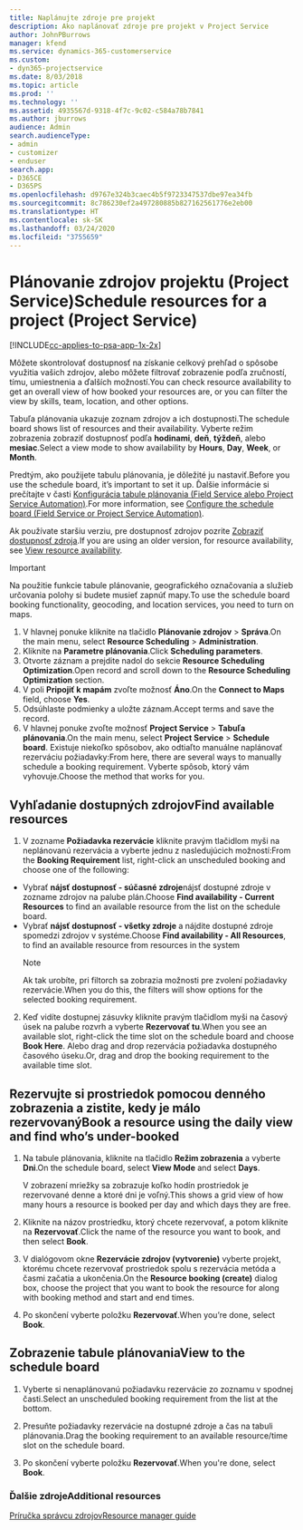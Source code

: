 ```yaml
---
title: Naplánujte zdroje pre projekt
description: Ako naplánovať zdroje pre projekt v Project Service
author: JohnPBurrows
manager: kfend
ms.service: dynamics-365-customerservice
ms.custom:
- dyn365-projectservice
ms.date: 8/03/2018
ms.topic: article
ms.prod: ''
ms.technology: ''
ms.assetid: 4935567d-9318-4f7c-9c02-c584a78b7841
ms.author: jburrows
audience: Admin
search.audienceType:
- admin
- customizer
- enduser
search.app:
- D365CE
- D365PS
ms.openlocfilehash: d9767e324b3caec4b5f9723347537dbe97ea34fb
ms.sourcegitcommit: 8c786230ef2a497280885b827162561776e2eb00
ms.translationtype: HT
ms.contentlocale: sk-SK
ms.lasthandoff: 03/24/2020
ms.locfileid: "3755659"
---
```

# <a name="schedule-resources-for-a-project-project-service"></a><span data-ttu-id="e94da-103">Plánovanie zdrojov projektu (Project Service)</span><span class="sxs-lookup"><span data-stu-id="e94da-103">Schedule resources for a project (Project Service)</span></span>

[!INCLUDE[cc-applies-to-psa-app-1x-2x](../includes/cc-applies-to-psa-app-1x-2x.md)]

<span data-ttu-id="e94da-104">Môžete skontrolovať dostupnosť na získanie celkový prehľad o spôsobe využitia vašich zdrojov, alebo môžete filtrovať zobrazenie podľa zručností, tímu, umiestnenia a ďalších možností.</span><span class="sxs-lookup"><span data-stu-id="e94da-104">You can check resource availability to get an overall view of how booked your resources are, or you can filter the view by skills, team, location, and other options.</span></span>  
  
<span data-ttu-id="e94da-105">Tabuľa plánovania ukazuje zoznam zdrojov a ich dostupnosti.</span><span class="sxs-lookup"><span data-stu-id="e94da-105">The schedule board shows list of resources and their availability.</span></span> <span data-ttu-id="e94da-106">Vyberte režim zobrazenia zobraziť dostupnosť podľa **hodinami**, **deň**, **týždeň**, alebo **mesiac**.</span><span class="sxs-lookup"><span data-stu-id="e94da-106">Select a view mode to show availability by **Hours**, **Day**, **Week**, or **Month**.</span></span>  
  
<span data-ttu-id="e94da-107">Predtým, ako použijete tabulu plánovania, je dôležité ju nastaviť.</span><span class="sxs-lookup"><span data-stu-id="e94da-107">Before you use the schedule board, it’s important to set it up.</span></span> <span data-ttu-id="e94da-108">Ďalšie informácie si prečítajte v časti [Konfigurácia tabule plánovania (Field Service alebo Project Service Automation)](../field-service/configure-schedule-board.md).</span><span class="sxs-lookup"><span data-stu-id="e94da-108">For more information, see [Configure the schedule board (Field Service or Project Service Automation)](../field-service/configure-schedule-board.md).</span></span>
  
<span data-ttu-id="e94da-109">Ak používate staršiu verziu, pre dostupnosť zdrojov pozrite [Zobraziť dostupnosť zdroja](../project-service/view-resource-availability.md).</span><span class="sxs-lookup"><span data-stu-id="e94da-109">If you are using an older version, for resource availability, see [View resource availability](../project-service/view-resource-availability.md).</span></span>  

> [!IMPORTANT]
>  <span data-ttu-id="e94da-110">Na použitie funkcie tabule plánovanie, geografického označovania a služieb určovania polohy si budete musieť zapnúť mapy.</span><span class="sxs-lookup"><span data-stu-id="e94da-110">To use the schedule board booking functionality, geocoding, and location services, you need to turn on maps.</span></span>  
> 
> 1. <span data-ttu-id="e94da-111">V hlavnej ponuke kliknite na tlačidlo **Plánovanie zdrojov** > **Správa**.</span><span class="sxs-lookup"><span data-stu-id="e94da-111">On the main menu, select **Resource Scheduling** > **Administration**.</span></span>  
> 2. <span data-ttu-id="e94da-112">Kliknite na **Parametre plánovania**.</span><span class="sxs-lookup"><span data-stu-id="e94da-112">Click **Scheduling parameters**.</span></span>  
> 3. <span data-ttu-id="e94da-113">Otvorte záznam a prejdite nadol do sekcie **Resource Scheduling Optimization**.</span><span class="sxs-lookup"><span data-stu-id="e94da-113">Open record and scroll down to the **Resource Scheduling Optimization** section.</span></span>  
> 4. <span data-ttu-id="e94da-114">V poli **Pripojiť k mapám** zvoľte možnosť **Áno**.</span><span class="sxs-lookup"><span data-stu-id="e94da-114">On the **Connect to Maps** field, choose **Yes**.</span></span>  
> 5. <span data-ttu-id="e94da-115">Odsúhlaste podmienky a uložte záznam.</span><span class="sxs-lookup"><span data-stu-id="e94da-115">Accept terms and save the record.</span></span>  
> 6. <span data-ttu-id="e94da-116">V hlavnej ponuke zvoľte možnosť **Project Service** > **Tabuľa plánovania**.</span><span class="sxs-lookup"><span data-stu-id="e94da-116">On the main menu, select **Project Service** > **Schedule board**.</span></span> <span data-ttu-id="e94da-117">Existuje niekoľko spôsobov, ako odtiaľto manuálne naplánovať rezerváciu požiadavky:</span><span class="sxs-lookup"><span data-stu-id="e94da-117">From here, there are several ways to manually schedule a booking requirement.</span></span> <span data-ttu-id="e94da-118">Vyberte spôsob, ktorý vám vyhovuje.</span><span class="sxs-lookup"><span data-stu-id="e94da-118">Choose the method that works for you.</span></span>
  
## <a name="find-available-resources"></a><span data-ttu-id="e94da-119">Vyhľadanie dostupných zdrojov</span><span class="sxs-lookup"><span data-stu-id="e94da-119">Find available resources</span></span>

1.  <span data-ttu-id="e94da-120">V zozname **Požiadavka rezervácie** kliknite pravým tlačidlom myši na neplánovanú rezervácia a vyberte jednu z nasledujúcich možností:</span><span class="sxs-lookup"><span data-stu-id="e94da-120">From the **Booking Requirement** list, right-click an unscheduled booking and choose one of the following:</span></span>  
  
- <span data-ttu-id="e94da-121">Vybrať **nájsť dostupnosť - súčasné zdroje**nájsť dostupné zdroje v zozname zdrojov na palube plán.</span><span class="sxs-lookup"><span data-stu-id="e94da-121">Choose **Find availability - Current Resources** to find an available resource from the list on the schedule board.</span></span>  
- <span data-ttu-id="e94da-122">Vybrať **nájsť dostupnosť - všetky zdroje** a nájdite dostupné zdroje spomedzi zdrojov v systéme.</span><span class="sxs-lookup"><span data-stu-id="e94da-122">Choose **Find availability - All Resources**, to find an available resource from resources in the system</span></span>  
   > [!NOTE]
   >  <span data-ttu-id="e94da-123">Ak tak urobíte, pri filtorch sa zobrazia možnosti pre zvolení požiadavky rezervácie.</span><span class="sxs-lookup"><span data-stu-id="e94da-123">When you do this, the filters will show options for the selected booking requirement.</span></span>  
  
2. <span data-ttu-id="e94da-124">Keď vidíte dostupnej zásuvky kliknite pravým tlačidlom myši na časový úsek na palube rozvrh a vyberte **Rezervovať tu**.</span><span class="sxs-lookup"><span data-stu-id="e94da-124">When you see an available slot, right-click the time slot on the schedule board and choose **Book Here**.</span></span> <span data-ttu-id="e94da-125">Alebo drag and drop rezervácia požiadavka dostupného časového úseku.</span><span class="sxs-lookup"><span data-stu-id="e94da-125">Or, drag and drop the booking requirement to the available time slot.</span></span>  
  

## <a name="book-a-resource-using-the-daily-view-and-find-whos-under-booked"></a><span data-ttu-id="e94da-126">Rezervujte si prostriedok pomocou denného zobrazenia a zistite, kedy je málo rezervovaný</span><span class="sxs-lookup"><span data-stu-id="e94da-126">Book a resource using the daily view and find who’s under-booked</span></span>
  
1.  <span data-ttu-id="e94da-127">Na tabule plánovania, kliknite na tlačidlo **Režim zobrazenia** a vyberte **Dni**.</span><span class="sxs-lookup"><span data-stu-id="e94da-127">On the schedule board, select **View Mode** and select **Days**.</span></span>  
  
    <span data-ttu-id="e94da-128">V zobrazení mriežky sa zobrazuje koľko hodín prostriedok je rezervované denne a ktoré dni je voľný.</span><span class="sxs-lookup"><span data-stu-id="e94da-128">This shows a grid view of how many hours a resource is booked per day and which days they are free.</span></span>  
  
2.  <span data-ttu-id="e94da-129">Kliknite na názov prostriedku, ktorý chcete rezervovať, a potom kliknite na **Rezervovať**.</span><span class="sxs-lookup"><span data-stu-id="e94da-129">Click the name of the resource you want to book, and then select **Book**.</span></span>  
  
3.  <span data-ttu-id="e94da-130">V dialógovom okne **Rezervácie zdrojov (vytvorenie)** vyberte projekt, ktorému chcete rezervovať prostriedok spolu s rezervácia metóda a časmi začatia a ukončenia.</span><span class="sxs-lookup"><span data-stu-id="e94da-130">On the **Resource booking (create)** dialog box, choose the project that you want to book the resource for along with booking method and start and end times.</span></span>  
  
4.  <span data-ttu-id="e94da-131">Po skončení vyberte položku **Rezervovať**.</span><span class="sxs-lookup"><span data-stu-id="e94da-131">When you’re done, select **Book**.</span></span>  
  
## <a name="view-to-the-schedule-board"></a><span data-ttu-id="e94da-132">Zobrazenie tabule plánovania</span><span class="sxs-lookup"><span data-stu-id="e94da-132">View to the schedule board</span></span>
  
1.  <span data-ttu-id="e94da-133">Vyberte si nenaplánovanú požiadavku rezervácie zo zoznamu v spodnej časti.</span><span class="sxs-lookup"><span data-stu-id="e94da-133">Select an unscheduled booking requirement from the list at the bottom.</span></span>  
  
2.  <span data-ttu-id="e94da-134">Presuňte požiadavky rezervácie na dostupné zdroje a čas na tabuli plánovania.</span><span class="sxs-lookup"><span data-stu-id="e94da-134">Drag the booking requirement to an available resource/time slot on the schedule board.</span></span>  
  
3.  <span data-ttu-id="e94da-135">Po skončení vyberte položku **Rezervovať**.</span><span class="sxs-lookup"><span data-stu-id="e94da-135">When you're done, select **Book**.</span></span>  
  
### <a name="additional-resources"></a><span data-ttu-id="e94da-136">Ďalšie zdroje</span><span class="sxs-lookup"><span data-stu-id="e94da-136">Additional resources</span></span>  
 [<span data-ttu-id="e94da-137">Príručka správcu zdrojov</span><span class="sxs-lookup"><span data-stu-id="e94da-137">Resource manager guide</span></span>](../project-service/resource-manager-guide.md)
